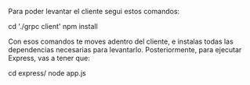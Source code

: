 Para poder levantar el cliente segui estos comandos:

cd './grpc client'
npm install

Con esos comandos te moves adentro del cliente, e instalas todas las dependencias necesarias para levantarlo.
Posteriormente, para ejecutar Express, vas a tener que:

cd express/
node app.js